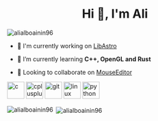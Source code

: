 <h1 align="center">Hi 👋, I'm Ali</h1>
<p align="left"> <img src="https://komarev.com/ghpvc/?username=alialboainin96" alt="alialboainin96" /> </p>

- 🔭 I'm currently working on [LibAstro](https://github.com/alialboainin96/LibAstro)

- 🌱 I’m currently learning **C++, OpenGL and Rust**

- 👯 Looking to collaborate on [MouseEditor](https://github.com/alialboainin96/MouseEditor)

<p align="left"><img src="https://devicons.github.io/devicon/devicon.git/icons/c/c-original.svg" alt="c" width="40" height="40"/> <img src="https://devicons.github.io/devicon/devicon.git/icons/cplusplus/cplusplus-original.svg" alt="cplusplus" width="40" height="40"/> <img src="https://www.vectorlogo.zone/logos/git-scm/git-scm-icon.svg" alt="git" width="40" height="40"/> <img src="https://devicons.github.io/devicon/devicon.git/icons/linux/linux-original.svg" alt="linux" width="40" height="40"/> <img src="https://devicons.github.io/devicon/devicon.git/icons/python/python-original.svg" alt="python" width="40" height="40"/></p><p><img align="left" src="https://github-readme-stats.vercel.app/api/top-langs/?username=alialboainin96&layout=compact&hide=html" alt="alialboainin96" /></p>

<p>&nbsp;<img align="center" src="https://github-readme-stats.vercel.app/api?username=alialboainin96&show_icons=true" alt="alialboainin96" /></p>


